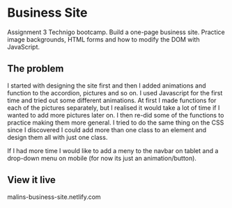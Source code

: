 # Business Site


Assignment 3 Technigo bootcamp. Build a one-page business site. Practice image backgrounds, HTML forms and how to modify the DOM with JavaScript. 


## The problem


I started with designing the site first and then I added animations and function to the accordion, pictures and so on. 
I used Javascript for the first time and tried out some different animations. At first I made functions for each of the pictures separately,
but I realised it would take a lot of time if I wanted to add more pictures later on. I then re-did some of the functions to practice making
them more general. I tried to do the same thing on the CSS since I discovered I could add more than one class to an element and  design them all
with just one class.

If I had more time I would like to add a meny to the navbar on tablet and a drop-down menu on mobile (for now its just an animation/button).

 
## View it live


malins-business-site.netlify.com
